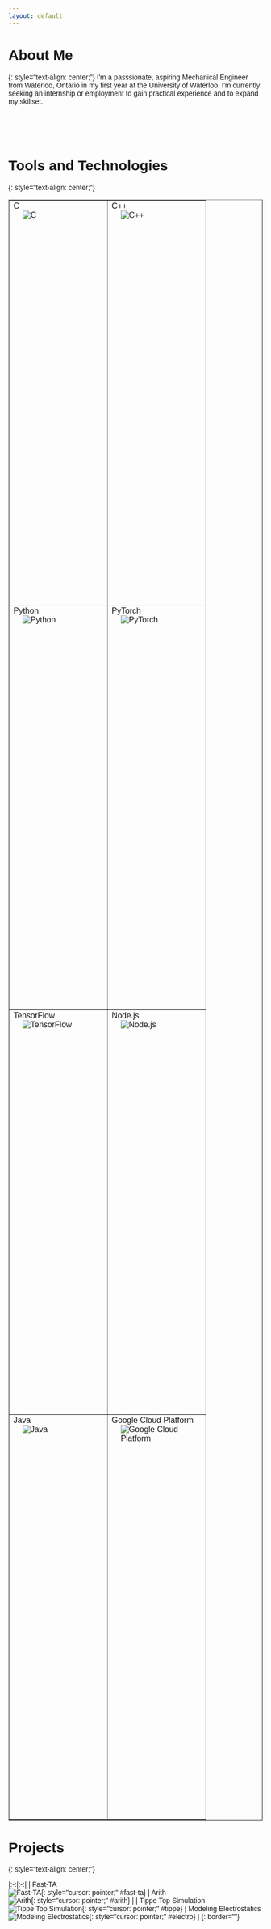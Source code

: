 ```yaml
---
layout: default
---
```


<style>
    body {font-family: Arial, Helvetica, sans-serif;}
    .modal {
      display: none; /* Hidden by default */
      position: fixed; /* Stay in place */
      z-index: 1; /* Sit on top */
      padding-top: 100px; /* Location of the box */
      left: 0;
      top: 0;
      width: 100%; /* Full width */
      height: 100%; /* Full height */
      overflow: auto; /* Enable scroll if needed */
      background-color: rgb(0,0,0); /* Fallback color */
      background-color: rgba(0,0,0,0.4); /* Black w/ opacity */
    }
    .modal-content {
      position:relative;
      background: #252525;
      background-attachment: fixed !important;
      background: linear-gradient(#2a2a29, #1c1c1c);
      margin: auto;
      padding: 20px;
      border: 1px solid #888;
      width: 80%;
      overflow: auto;
    }
    .close {
      color: #aaaaaa;
      float: right;
      font-size: 28px;
      font-weight: bold;
    }
    .close:hover,
    .close:focus {
      color: #000;
      text-decoration: none;
      cursor: pointer;
    }
    .image-left {
      width: 50%;
      margin-right: 10px;
      float: left;
    }
    .description {
      margin: 10px;
    }
    .tools {
      position: relative;
      left: 20px;
    }
    .view-github {
      position:absolute;
      bottom:15px;
      font-family: 'OpenSansLight', "Helvetica Neue", Helvetica, Arial, sans-serif;
      font-weight: normal;
      list-style: none;
      display: inline;
      color: white;
      line-height: 50px;
      text-shadow: 0px 1px 0px rgba(0,0,0,.2);
      font-size: 14px;
    }
    .view-github-link {
      color: white;
      border: 1px solid #5d910b;
      background: linear-gradient(#93bd20, #659e10);
      border-radius: 2px;
      box-shadow: inset 0px 1px 0px rgba(255,255,255,.3), 0px 3px 7px rgba(0,0,0,.7);
      background-color: #93bd20;
      padding: 10px 12px;
      margin-top: 6px;
      line-height:14px;
      font-size:14px;
      display:inline-block;
      text-align:center;
    }
    .view-github-link:hover {
      background: linear-gradient(#749619, #527f0e);
      background-color: #659e10;
      border: 1px solid #527f0e;
      box-shadow: inset 0px 1px 1px rgba(0,0,0,.2), 0px 1px 0px rgba(0,0,0,.0);
    }
    .data-cell {
      vertical-align: top;
      height: 20vh;
    }
    .cell-image {
      display:block;
      max-height: 18vh;
      max-width: 80%;
      margin:auto;
    }
    table td {
      width: 50%;
    }
</style>

# About Me
{: style="text-align: center;"}
I'm a passsionate, aspiring Mechanical Engineer from Waterloo, Ontario in my first year at the University of Waterloo. I'm currently seeking an internship or employment to gain practical experience and to expand my skillset.

<div style="height:50px;"></div>

# Tools and Technologies
{: style="text-align: center;"}

<table border="" style="vertical-align: top;">
  <tbody>
    <tr>
      <td class="data-cell">C <br /> <img src="assets/images/c.png" alt="C" class="cell-image" /></td>
      <td class="data-cell">C++ <br /> <img src="assets/images/cpp.png" alt="C++" class="cell-image" /></td>
    </tr>
    <tr>
      <td class="data-cell">Python <br /> <img src="assets/images/python.png" alt="Python" class="cell-image" /></td>
      <td class="data-cell">PyTorch <br /> <img src="assets/images/pytorch.png" alt="PyTorch" class="cell-image" /></td>
    </tr>
    <tr>
      <td class="data-cell">TensorFlow <br /> <img src="assets/images/tensorflow.png" alt="TensorFlow" class="cell-image" /></td>
      <td class="data-cell">Node.js <br /> <img src="assets/images/nodejs.png" alt="Node.js" class="cell-image" /></td>
    </tr>
    <tr>
      <td class="data-cell">Java <br /> <img src="assets/images/java.png" alt="Java" class="cell-image" /></td>
      <td class="data-cell">Google Cloud Platform <br /> <img src="assets/images/gcloud.png" alt="Google Cloud Platform" class="cell-image" /></td>
    </tr>
  </tbody>
</table>

# Projects
{: style="text-align: center;"}

<div id="fast-ta-modal" class="modal">
  <div class="modal-content">
    <span class="close" id="fast-ta-closebtn">&times;</span>
    <img class="image-left" src="assets/images/kama.svg" alt="KAMA Indicator Relative Speedup">
    <div class="description">
        <h2>Description:</h2>
        <p>Fast TA is an optimized, high-level technical analysis Python library used to compute technical indicators on financial datasets. It is written entirely in C, and uses SIMD vectorization as well. Fast TA is built with the Python and NumPy C APIs.</p>
        <h2>Tools and Technologies:</h2>
        <ul class="tools">
            <li>C</li>
            <li>Intel SIMD Intrinsics</li>
            <li>Python C API</li>
            <li>NumPy C API</li>
            <li>Travis CI</li>
            <li>Bazel</li>
            <li>Google Test (GTest)</li>
        </ul>
        <span class="view-github"><a href="https://github.com/cristian-bicheru/fast-ta" class="view-github-link" target="_blank">View on GitHub</a></span>
    </div>
  </div>
</div>

<div id="arith-modal" class="modal">
  <div class="modal-content">
    <span class="close" id="arith-closebtn">&times;</span>
    <img class="image-left" src="assets/images/arith.png" alt="Arithmetic Encoder Diagram">
    <div class="description">
        <h2>Description:</h2>
        <p>Arith is a simple C++ Huffman/Arithmetic Codec library for compressing data.</p>
        <h2>Tools and Technologies:</h2>
        <ul class="tools">
            <li>C++</li>
        </ul>
        <span class="view-github"><a href="https://github.com/cristian-bicheru/arith" class="view-github-link" target="_blank">View on GitHub</a></span>
    </div>
  </div>
</div>

<div id="tippe-modal" class="modal">
  <div class="modal-content">
    <span class="close" id="tippe-closebtn">&times;</span>
    <iframe src="https://drive.google.com/file/d/18MQ3AtuQT2Z1k9QhuBENRCZ1aoh2wO1d/preview" width="640" height="480" class="image-left"></iframe>
    <div class="description">
        <h2>Description:</h2>
        <p>This software simulates a <a href="https://en.wikipedia.org/wiki/Tippe_top" target="_blank">Tippe Top</a> spinning. It implements state-of-the-art ODE solvers such as the Dormand-Prince and Runge-Kutta Methods. Euler's method was found to be too unstable for the problem. The software was written as part of an energy and momentum lab analysis for Grade 12 AP physics. The only conserved quantity was found to be angular momentum dotted with the position vector. </p>
        <h2>Tools and Technologies:</h2>
        <ul class="tools">
            <li>Processing 3</li>
            <li>G4P</li>
            <li>Java Matrix Package (JAMA)</li>
        </ul>
        <span class="view-github"><a href="https://github.com/cristian-bicheru/tippe-top-simulation" class="view-github-link" target="_blank">View on GitHub</a></span>
    </div>
  </div>
</div>

<div id="electro-modal" class="modal">
  <div class="modal-content">
    <span class="close" id="electro-closebtn">&times;</span>
    <img class="image-left" src="assets/images/electrostatics.png" alt="Simulation of Two Coils">
    <div class="description">
        <h2>Description:</h2>
        <p>This software displays the magnetic vector field for a given input scene of current-carrying wires. It uses <a href="https://en.wikipedia.org/wiki/Biot%E2%80%93Savart_law" target="_blank">Biot-Savart Law</a> to compute the resulting field. Scenes are stored as files with a human-readable syntax, see example files in the GitHub repository. This software was written as part of an assignment for Grade 11 AP Physics. </p>
        <h2>Tools and Technologies:</h2>
        <ul class="tools">
            <li>Processing 3</li>
            <li>G4P</li>
        </ul>
        <span class="view-github"><a href="https://github.com/cristian-bicheru/modeling-electrostatics" class="view-github-link" target="_blank">View on GitHub</a></span>
    </div>
  </div>
</div>

|:-:|:-:|
| Fast-TA <br> ![Fast-TA](assets/images/kama.svg "Fast-TA Speedup vs Other Library"){: style="cursor: pointer;" #fast-ta} | Arith <br> ![Arith](assets/images/arith.png "Arithmetic Encoding Diagram"){: style="cursor: pointer;" #arith} |
| Tippe Top Simulation <br> ![Tippe Top Simulation](assets/images/tippe.png "Tippe Simulation in Action"){: style="cursor: pointer;" #tippe} | Modeling Electrostatics <br> ![Modeling Electrostatics](assets/images/electrostatics.png "Simulation of Two Coils"){: style="cursor: pointer;" #electro} |
{: border=""}

<script>
    const ids = ["fast-ta", "arith", "tippe", "electro"];
    ids.forEach(function(id) {
        const modal = document.getElementById(id+"-modal");
        const closebtn = document.getElementById(id+"-closebtn");
        const img = document.getElementById(id);
        img.onclick = function() {
          modal.style.display = "table-cell";
        };
        closebtn.onclick = function() {
          modal.style.display = "none";
        };
        window.addEventListener('click', function(event) {
          if (event.target == modal) {
            modal.style.display = "none";
          }
        });
    });
</script>
